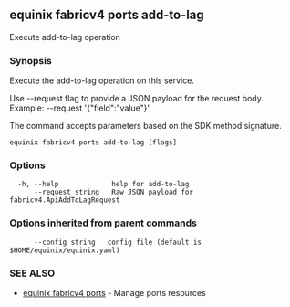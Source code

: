 ## equinix fabricv4 ports add-to-lag

Execute add-to-lag operation

### Synopsis

Execute the add-to-lag operation on this service.

Use --request flag to provide a JSON payload for the request body.
Example: --request '{"field":"value"}'

The command accepts parameters based on the SDK method signature.

```
equinix fabricv4 ports add-to-lag [flags]
```

### Options

```
  -h, --help             help for add-to-lag
      --request string   Raw JSON payload for fabricv4.ApiAddToLagRequest
```

### Options inherited from parent commands

```
      --config string   config file (default is $HOME/equinix/equinix.yaml)
```

### SEE ALSO

* [equinix fabricv4 ports](equinix_fabricv4_ports.md)	 - Manage ports resources

